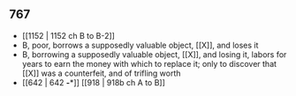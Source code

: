 ## 767
- [[1152 | 1152 ch B to B-2]] 
- B, poor, borrows a supposedly valuable object, [[X]], and loses it
- B, borrowing a supposedly valuable object, [[X]], and losing it, labors for years to earn the money with which to replace it; only to discover that [[X]] was a counterfeit, and of trifling worth
- [[642 | 642 **-***]] [[918 | 918b ch A to B]] 

